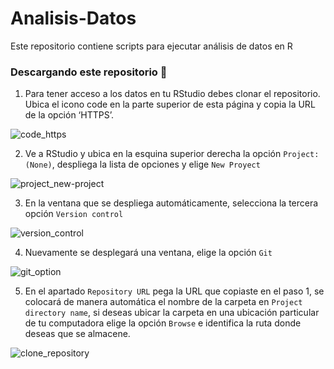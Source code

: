 # Analisis-Datos
Este repositorio contiene scripts para ejecutar análisis de datos en R

### Descargando este repositorio 🔽
1. Para tener acceso a los datos en tu RStudio debes clonar el repositorio. Ubica el icono code en la parte superior de esta página y copia la URL de la opción ‘HTTPS’. 


![code_https](https://1.bp.blogspot.com/-C3PTF_S7P0A/YLu6SzycxCI/AAAAAAABZeo/oBqXs5HLq8kCg2-EIf6Gn6bTujn_k8AdwCLcBGAsYHQ/s423/01.png)

2. Ve a RStudio y ubica en la esquina superior derecha la opción ```Project: (None)```, despliega la lista de opciones y elige ```New Proyect```

![project_new-project](https://intro2r.com/images/new_proj1.png)

3. En la ventana que se despliega automáticamente, selecciona la tercera opción ```Version control```

![version_control](https://book.cds101.com/img/clone_step_3.png)

4. Nuevamente se desplegará una ventana, elige la opción ```Git```

![git_option](https://miro.medium.com/max/1066/1*CaCAtk_TdS84mZNQSrI3ng.jpeg)

5. En el apartado ```Repository URL``` pega la URL que copiaste en el paso 1, se colocará de manera automática el nombre de la carpeta en ```Project directory name```, si deseas ubicar la carpeta en una ubicación particular de tu computadora elige la opción ```Browse``` e identifica la ruta donde deseas que se almacene. 

![clone_repository](https://experimentalbehaviour.files.wordpress.com/2018/01/screenshot6.png?w=584)
